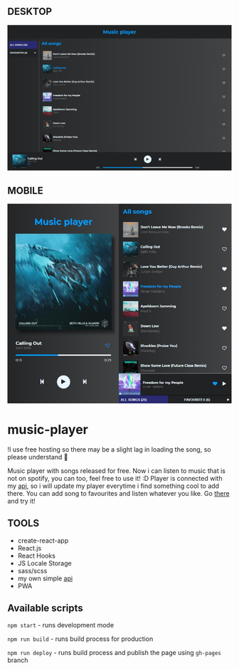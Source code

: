 ## DESKTOP
![cover](./gh/music-player-pc.jpg)

## MOBILE
![cover](./gh/music-player-mobile.jpg)

# music-player
!I use free hosting so there may be a slight lag in loading the song, so please understand 🤗

Music player with songs released for free. Now i can listen to music that is not on spotify, you can too, feel free to use it! :D
Player is connected with my [api](https://github.com/jarek-janowski/music-api), so i will update my player everytime i find something cool to add there. You can add song to favourites and listen whatever you like. Go [there](https://jarek-janowski.github.io/music-player/) and try it! 

## TOOLS

- create-react-app
- React.js
- React Hooks
- JS Locale Storage
- sass/scss
- my own simple [api](https://github.com/jarek-janowski/music-api)
- PWA

## Available scripts

`npm start` - runs development mode

`npm run build` - runs build process for production

`npm run deploy` - runs build process and publish the page using `gh-pages` branch
